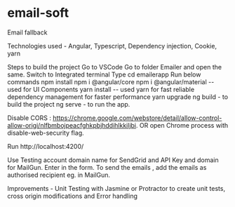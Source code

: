 # email-soft
Email fallback

Technologies used - Angular, Typescript, Dependency injection, Cookie, yarn 

Steps to build the project
Go to VSCode
Go to folder Emailer and open the same.
Switch to Integrated terminal
Type cd emailerapp
Run below commands
 npm install
 npm i @angular/core
 npm i @angular/material -- used for UI Components
 yarn install  -- used yarn for fast reliable dependency management for faster performance
 yarn upgrade
 ng build - to build the project
 ng serve - to run the app.
  
  Disable CORS :
  https://chrome.google.com/webstore/detail/allow-control-allow-origi/nlfbmbojpeacfghkpbjhddihlkkiljbi.
  OR open Chrome process with disable-web-security flag.
  
  Run http://localhost:4200/
  
  Use Testing account domain name for SendGrid and API Key and domain for MailGun.
  Enter in the form.
  To send the emails , add the emails as authorised recipient eg. in MailGun.
  
  Improvements - Unit Testing with Jasmine or Protractor to create unit tests, cross origin modifications and Error handling
  




